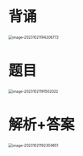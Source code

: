 # 背诵

<img src="https://cvp.oss-cn-shanghai.aliyuncs.com/picgo/202310211942831.png" alt="image-20231021194206772" style="zoom:50%;" />



# 题目

<img src="https://cvp.oss-cn-shanghai.aliyuncs.com/picgo/202310211915175.png" alt="image-20231021191502022" style="zoom:50%;" />



# 解析+答案

<img src="https://cvp.oss-cn-shanghai.aliyuncs.com/picgo/202310211923816.png" alt="image-20231021192304651" style="zoom:50%;" />



